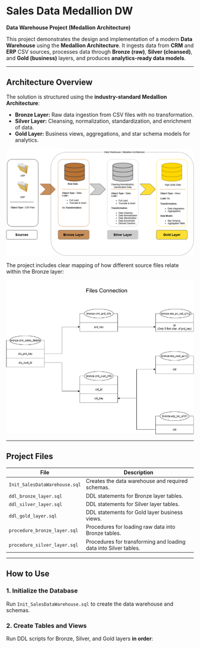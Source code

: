 # Sales Data Medallion DW

**Data Warehouse Project (Medallion Architecture)**

This project demonstrates the design and implementation of a modern **Data Warehouse** using the **Medallion Architecture**. It ingests data from **CRM** and **ERP** CSV sources, processes data through **Bronze (raw)**, **Silver (cleansed)**, and **Gold (business)** layers, and produces **analytics-ready data models**.

---

## Architecture Overview

The solution is structured using the **industry-standard Medallion Architecture**:

- **Bronze Layer:** Raw data ingestion from CSV files with no transformation.  
- **Silver Layer:** Cleansing, normalization, standardization, and enrichment of data.  
- **Gold Layer:** Business views, aggregations, and star schema models for analytics.

![Data Warehouse Architecture](Doc/Data_Warehouse_Architecture.png)

The project includes clear mapping of how different source files relate within the Bronze layer:

![Files Connection](Doc/Data_Connection.png)

---

## Project Files

| File | Description |
|------|-------------|
| `Init_SalesDataWarehouse.sql` | Creates the data warehouse and required schemas. |
| `ddl_bronze_layer.sql` | DDL statements for Bronze layer tables. |
| `ddl_silver_layer.sql` | DDL statements for Silver layer tables. |
| `ddl_gold_layer.sql` | DDL statements for Gold layer business views. |
| `procedure_bronze_layer.sql` | Procedures for loading raw data into Bronze tables. |
| `procedure_silver_layer.sql` | Procedures for transforming and loading data into Silver tables. |

---

## How to Use

### 1. Initialize the Database
Run `Init_SalesDataWarehouse.sql` to create the data warehouse and schemas.

### 2. Create Tables and Views
Run DDL scripts for Bronze, Silver, and Gold layers **in order**:

